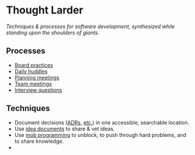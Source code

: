 # Thought Larder

_Techniques & processes for software development, synthesized while standing upon the shoulders of giants._

## Processes

- [Board practices](board-practices.md)
- [Daily huddles](daily-huddles.md)
- [Planning meetings](planning-meetings.md)
- [Team meetings](team-meetings.md)
- [Interview questions](tech-programming-interview-questions.md)

## Techniques 

- Document decisions ([ADRs](architectural-decision-records.md), [etc.](flowchart.md)) in one accessible, searchable location.
- Use [idea documents](idea-documents.md) to share & vet ideas.
- Use [mob programming](mob-programming.md) to unblock, to push through hard problems, and to share knowledge.
- 

<!--stackedit_data:
eyJoaXN0b3J5IjpbMTI0NDkwMTM5NiwtMTI3OTY0MTI0NV19
-->